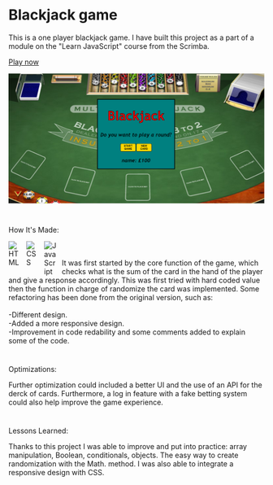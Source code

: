 # Blackjack game

This is a one player blackjack game. I have built this project as a part of a module on the "Learn JavaScript" course from the Scrimba. 

<a href="https://blackjack-game-mauro.netlify.app">Play now</a>

<img width="700px" heigth="900" src="https://github.com/maurobusso/Blackjack_game/blob/main/img.png">

#

How It's Made: 

<img align="left" alt="HTML" width="25px" style="padding-right:10px;" src="https://cdn.jsdelivr.net/gh/devicons/devicon/icons/html5/html5-plain-wordmark.svg"/>
<img align="left" alt="CSS" width="25px" style="padding-right:10px;" src="https://cdn.jsdelivr.net/gh/devicons/devicon/icons/css3/css3-plain-wordmark.svg" />
<img align="left" alt="JavaScript" width="25px" style="padding-right:10px;" src="https://cdn.jsdelivr.net/gh/devicons/devicon/icons/javascript/javascript-plain.svg" />
<br>
<br>
It was first started by the core function of the game, which checks what is the sum of the card in the hand of the player and give a response accordingly. This was first tried with hard coded value then the function in charge of randomize the card was implemented. Some refactoring has been done from the original version, such as: </br>
</br>-Different design.
</br>-Added a more responsive design.
</br>-Improvement in code redability and some comments added to explain some of the code.

#

Optimizations: 

Further optimization could included a better UI and the use of an API for the derck of cards. Furthermore, a log in feature with a fake betting system could also help improve the game experience.

#

Lessons Learned: 

Thanks to this project I was able to improve and put into practice: array manipulation, Boolean, conditionals, objects. The easy way to create randomization with the Math. method. I was also able to integrate a responsive design with CSS.

 



